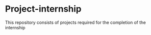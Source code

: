 # Project-internship
This repository consists of projects required for the completion of the internship
